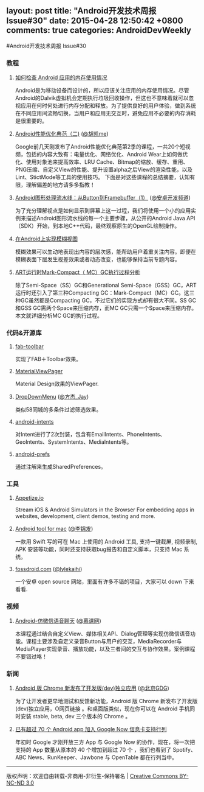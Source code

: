 layout: post
title: "Android开发技术周报 Issue#30"
date: 2015-04-28 12:50:42 +0800
comments: true
categories: AndroidDevWeekly
---

#Android开发技术周报 Issue#30

### 教程

1. [如何检查 Android 应用的内存使用情况](http://android.jobbole.com/80926/)

	Android是为移动设备而设计的，所以应该关注应用的内存使用情况。尽管Android的Dalvik虚拟机会定期执行垃圾回收操作，但这也不意味着就可以忽视应用在何时何处进行内存分配和释放。为了提供良好的用户体验，做到系统在不同应用间流畅切换，当用户和应用无交互时，避免应用不必要的内存消耗是很重要的。

1. [Android性能优化典范（二)](http://www.csdn.net/article/2015-04-29/2824583-android-performance-patterns-season-2) ([@胡凯me](http://weibo.com/kesenhoo))
	
	Google前几天刚发布了Android性能优化典范第2季的课程，一共20个短视频，包括的内容大致有：电量优化、网络优化、Android Wear上如何做优化、使用对象池来提高效率、LRU Cache、Bitmap的缩放、缓存、重用、PNG压缩、自定义View的性能、提升设置alpha之后View的渲染性能，以及Lint、StictMode等工具的使用技巧。 下面是对这些课程的总结摘要，认知有限，理解偏差的地方请多多指教！
	
1. [Android图形处理流水线：从Button到Framebuffer（1）](http://android.jobbole.com/80899/) ([@安卓开发频道](http://weibo.com/androidpd))

	为了充分理解视点是如何显示到屏幕上这一过程，我们将使用一个小的应用实例来描述Android图形流水线的每一个主要步骤，从公开的Android Java API（SDK）开始，到本地C++代码，最终观察原生的OpenGL绘制操作。

1. [在Android上实现模糊视图](http://android.jobbole.com/80895/)

	模糊效果可以生动地表现出内容的层次感，能帮助用户着重关注内容。即便在模糊表面下层发生视差效果或者动态改变，也能够保持当前专题内容。

1. [ART运行时Mark-Compact（ MC）GC执行过程分析](http://blog.csdn.net/luoshengyang/article/details/45162589)

	除了Semi-Space（SS）GC和Generational Semi-Space（GSS）GC，ART运行时还引入了第三种Compacting GC：Mark-Compact（MC）GC。这三种GC虽然都是Compacting GC，不过它们的实现方式却有很大不同。SS GC和GSS GC需两个Space来压缩内存，而MC GC只需一个Space来压缩内存。本文就详细分析MC GC的执行过程。

### 代码&开源库

1. [fab-toolbar](https://github.com/AlexKolpa/fab-toolbar)

	实现了FAB＋Toolbar效果。
	
1. [MaterialViewPager](https://github.com/florent37/MaterialViewPager)

	Material Design效果的ViewPager.

1. [DropDownMenu](https://github.com/JayFang1993/DropDownMenu) ([@方杰_Jay](http://weibo.com/ncuitstudent))
	
	类似58同城的多条件过滤筛选效果。

1. [android-intents](https://github.com/marvinlabs/android-intents)
	
	对Intent进行了2次封装，包含有EmailIntents、PhoneIntents、GeoIntents、SystemIntents、MediaIntents等。
	
1. [android-prefs](https://github.com/BoD/android-prefs)

	通过注解来生成SharedPreferences。

### 工具

1. [Appetize.io](https://appetize.io)

	Stream iOS & Android Simulators in the Browser For embedding apps in websites, development, client demos, testing and more.

1. [Android tool for mac](https://github.com/mortenjust/androidtool-mac) ([@李锦发](http://www.weibo.com/jinfali))

	一款用 Swift 写的可在 Mac 上使用的 Android 工具, 支持一键截屏, 视频录制, APK 安装等功能，同时还支持获取bug报告和自定义脚本，只支持 Mac 系统。
	
1. [fossdroid.com](https://fossdroid.com)  ([@lylekaihi](https://www.v2ex.com/member/kylekaihi))

	一个安卓 open source 网站，里面有许多不错的项目，大家可以 down 下来看看.

### 视频	

1. [Android-仿微信语音聊天](http://www.imooc.com/view/383) ([@慕课网](http://www.weibo.com/mukewang?from=feed&loc=nickname))

	本课程通过结合自定义View、媒体相关API、Dialog管理等实现仿微信语音功能。课程主要涉及自定义录音Button与用户的交互，MediaRecorder与MediaPlayer实现录音、播放功能，以及三者间的交互与协作效果。案例课程不要错过咯！
		
### 新闻

1. [Android 版 Chrome 新发布了开发版(dev)独立应用](https://play.google.com/store/apps/details?id=com.chrome.dev) ([@北京GDG](http://www.weibo.com/gtug?from=feed&loc=nickname))
 
	为了让开发者更早地测试和反馈新功能，Android 版 Chrome 新发布了开发版(dev)独立应用，O网页链接 。和桌面版类似，现在你可以在 Android 手机同时安装 stable, beta, dev 三个版本的 Chrome 。

1. [已有超过 70 个 Android app 加入 Google Now 信息卡支持行列](http://cn.engadget.com/2015/04/29/google-now-70-more-android-apps/)
		
	年初时 Google 才刚开放三方 App 与 Google Now 的协作，现在，将一次把支持的 App 数量从原本的 40 个增加到超过 70 个 ，我们也看到了 Spotify、ABC News、RunKeeper、Jawbone 与 OpenTable 都在行列当中。
			
----
版权声明：欢迎自由转载-非商用-非衍生-保持署名 | [Creative Commons BY-NC-ND 3.0](http://creativecommons.org/licenses/by-nc-nd/3.0/deed.zh)